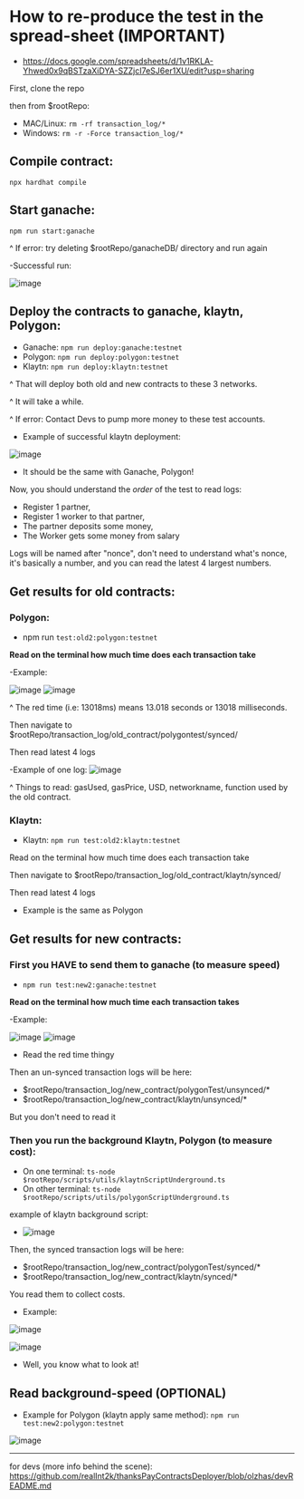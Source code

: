 
# How to re-produce the test in the spread-sheet (IMPORTANT)

- https://docs.google.com/spreadsheets/d/1v1RKLA-Yhwed0x9qBSTzaXiDYA-SZZjcI7eSJ6er1XU/edit?usp=sharing

First, clone the repo

then from $rootRepo:

- MAC/Linux: ```rm -rf transaction_log/*```
- Windows: ```rm -r -Force transaction_log/*```

## Compile contract:

```npx hardhat compile```

## Start ganache:

```npm run start:ganache```

^ If error: try deleting $rootRepo/ganacheDB/ directory and run again

-Successful run: 

![image](https://user-images.githubusercontent.com/49155740/193948318-a6d27cd3-7d35-4648-a355-4767e8733a3e.png)

## Deploy the contracts to ganache, klaytn, Polygon:

- Ganache: ```npm run deploy:ganache:testnet```
- Polygon: ```npm run deploy:polygon:testnet```
- Klaytn: ```npm run deploy:klaytn:testnet```

^ That will deploy both old and new contracts to these 3 networks.

^ It will take a while.

^ If error: Contact Devs to pump more money to these test accounts.

- Example of successful klaytn deployment: 

![image](https://user-images.githubusercontent.com/49155740/193948461-aac0c029-8b55-4034-a664-47b877a13aff.png)

- It should be the same with Ganache, Polygon!

Now, you should understand the *order* of the test to read logs:

- Register 1 partner, 
- Register 1 worker to that partner, 
- The partner deposits some money,
- The Worker gets some money from salary

Logs will be named after "nonce", don't need to understand what's nonce, it's basically
a number, and you can read the latest 4 largest numbers.

## Get results for old contracts:

### Polygon: 
- npm run ```test:old2:polygon:testnet```

**Read on the terminal how much time does each transaction take**

-Example: 

![image](https://user-images.githubusercontent.com/49155740/193948999-df57620b-7cd7-4a88-94c9-20e7362b3c87.png)
![image](https://user-images.githubusercontent.com/49155740/193949019-c1f0da81-c82f-4bf8-a9b9-6aa3ade82935.png)

^ The red time (i.e: 13018ms) means 13.018 seconds or 13018 milliseconds.

Then navigate to $rootRepo/transaction_log/old_contract/polygontest/synced/

Then read latest 4 logs

-Example of one log: ![image](https://user-images.githubusercontent.com/49155740/193949170-e54bfd2a-8135-49ed-8f77-8538a2f0ef77.png)

^ Things to read: gasUsed, gasPrice, USD, networkname, function used by the old contract.

### Klaytn:
- Klaytn: ```npm run test:old2:klaytn:testnet```

Read on the terminal how much time does each transaction take

Then navigate to $rootRepo/transaction_log/old_contract/klaytn/synced/

Then read latest 4 logs

- Example is the same as Polygon

## Get results for new contracts:
### First you HAVE to send them to ganache (to measure speed)
- ```npm run test:new2:ganache:testnet```

**Read on the terminal how much time each transaction takes**

-Example:

![image](https://user-images.githubusercontent.com/49155740/193949494-6a0d038d-f35c-494a-8c3d-dea72f37d6d0.png)
![image](https://user-images.githubusercontent.com/49155740/193949508-46edddfa-bacc-496d-9b7c-917fefee525c.png)

- Read the red time thingy

Then an un-synced transaction logs will be here: 

- $rootRepo/transaction_log/new_contract/polygonTest/unsynced/*
- $rootRepo/transaction_log/new_contract/klaytn/unsynced/*

But you don't need to read it

### Then you run the background Klaytn, Polygon (to measure cost):

- On one terminal: ```ts-node $rootRepo/scripts/utils/klaytnScriptUnderground.ts```
- On other terminal: ```ts-node $rootRepo/scripts/utils/polygonScriptUnderground.ts```

example of klaytn background script:
- ![image](https://user-images.githubusercontent.com/49155740/193946992-98a7f195-7214-4699-8972-6cf80ecb9855.png)

Then, the synced transaction logs will be here:

- $rootRepo/transaction_log/new_contract/polygonTest/synced/*
- $rootRepo/transaction_log/new_contract/klaytn/synced/*

You read them to collect costs.

- Example: 

![image](https://user-images.githubusercontent.com/49155740/193949625-faaab011-686f-4824-ac94-22b893b63fe7.png)

![image](https://user-images.githubusercontent.com/49155740/193949642-9ae2505d-21a8-47a3-91f6-930c4383dc98.png)

- Well, you know what to look at!


## Read background-speed (OPTIONAL)

- Example for Polygon (klaytn apply same method): 
```npm run test:new2:polygon:testnet```

![image](https://user-images.githubusercontent.com/49155740/193948734-5e5a185b-4ff3-4074-9434-d93cb9b0c4e2.png)

---

for devs (more info behind the scene): https://github.com/realInt2k/thanksPayContractsDeployer/blob/olzhas/devREADME.md
